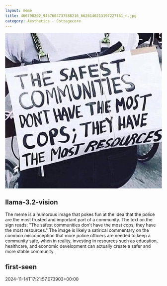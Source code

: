 ```yaml
---
layout: meme
title: 466798202_9457604737588216_6626146213197227161_n.jpg
category: Aesthetics - Cottagecore
---
```


<div markdown="0"><a href="466798202_9457604737588216_6626146213197227161_n.jpg"><img class="photo" src="466798202_9457604737588216_6626146213197227161_n.jpg" /></a>

<h2>llama-3.2-vision</h2>
<p title="Llama-3.2-Vision-11B is a really good model that probably gets the visual details right but doesn't understand literary or media references, and often fails to accurately represent the physical arrangement of objects and the implied relationships between the objects.">The meme is a humorous image that pokes fun at the idea that the police are the most trusted and important part of a community. The text on the sign reads: &quot;The safest communities don&#x27;t have the most cops, they have the most resources.&quot; The image is likely a satirical commentary on the common misconception that more police officers are needed to keep a community safe, when in reality, investing in resources such as education, healthcare, and economic development can actually create a safer and more stable community.</p>

<h2>first-seen</h2>
<p title="Because Git doesn't preserve file modification times, this metadata file contains the file's modification time when it was added to the library.">2024-11-14T17:21:57.073903+00:00</p>

</div>

